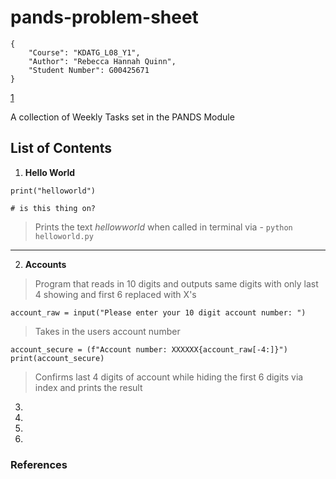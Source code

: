 # pands-problem-sheet

```text
{
    "Course": "KDATG_L08_Y1",
    "Author": "Rebecca Hannah Quinn",
    "Student Number": G00425671
}
```

[1]

A collection of Weekly Tasks set in the PANDS Module

## List of Contents

1. **Hello World**

`print("helloworld")`

`# is this thing on?`

>Prints the text *hellowworld* when called in terminal via - `python helloworld.py`

---

2. **Accounts**

>Program that reads in 10 digits and outputs same digits with only last 4 showing and first 6 replaced with X's


`account_raw = input("Please enter your 10 digit account number: ")`
>Takes in the users account number

`account_secure = (f"Account number: XXXXXX{account_raw[-4:]}")`
`print(account_secure)`
>Confirms last 4 digits of account while hiding the first 6 digits via index and prints the result

3.
4.
5.
6.

### References

[1]: https://www.markdownguide.org/basic-syntax/
"Markdown Cheat Sheet"

